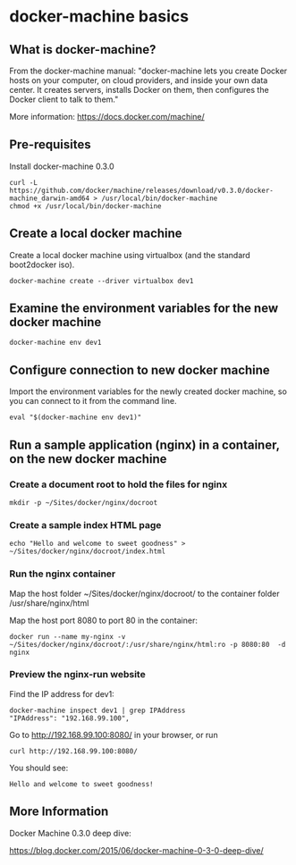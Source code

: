 # docker-machine basics

## What is docker-machine?

From the docker-machine manual:
"docker-machine lets you create Docker hosts on your computer, on cloud providers, and inside your own data center. It creates servers, installs Docker on them, then configures the Docker client to talk to them."

More information:
https://docs.docker.com/machine/

## Pre-requisites

Install docker-machine 0.3.0

    curl -L https://github.com/docker/machine/releases/download/v0.3.0/docker-machine_darwin-amd64 > /usr/local/bin/docker-machine
    chmod +x /usr/local/bin/docker-machine

## Create a local docker machine 

Create a local docker machine  using virtualbox (and the standard boot2docker iso).

    docker-machine create --driver virtualbox dev1

## Examine the environment variables for the new docker machine

    docker-machine env dev1

## Configure connection to new docker machine

Import the environment variables for the newly created docker machine, so you can connect to it from the command line.


	eval "$(docker-machine env dev1)"

## Run a sample application (nginx) in a container, on the new docker machine

### Create a document root to hold the files for nginx

	mkdir -p ~/Sites/docker/nginx/docroot

### Create a sample index HTML page

	echo "Hello and welcome to sweet goodness" > ~/Sites/docker/nginx/docroot/index.html

### Run the nginx container

Map the host folder ~/Sites/docker/nginx/docroot/ to the container folder /usr/share/nginx/html

Map the host port 8080 to port 80 in the container:

	docker run --name my-nginx -v ~/Sites/docker/nginx/docroot/:/usr/share/nginx/html:ro -p 8080:80  -d nginx

### Preview the nginx-run website

Find the IP address for dev1:

	docker-machine inspect dev1 | grep IPAddress
	"IPAddress": "192.168.99.100",
	
Go to http://192.168.99.100:8080/ in your browser, or run

	curl http://192.168.99.100:8080/

You should see: 

	Hello and welcome to sweet goodness!
	
## More Information

Docker Machine 0.3.0 deep dive:

https://blog.docker.com/2015/06/docker-machine-0-3-0-deep-dive/
